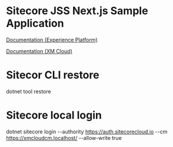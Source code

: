 # Sitecore JSS Next.js Sample Application

[Documentation (Experience Platform)](https://doc.sitecore.com/xp/en/developers/hd/21/sitecore-headless-development/sitecore-javascript-rendering-sdk--jss--for-next-js.html)

[Documentation (XM Cloud)](https://doc.sitecore.com/xmc/en/developers/xm-cloud/sitecore-javascript-rendering-sdk--jss--for-next-js.html)

# Sitecor CLI restore

dotnet tool restore

# Sitecore local login
dotnet sitecore login --authority https://auth.sitecorecloud.io  --cm https://xmcloudcm.localhost/ --allow-write true
